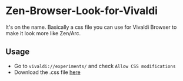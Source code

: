 # Zen-Browser-Look-for-Vivaldi
It's on the name. Basically a css file you can use for Vivaldi Browser to make it look more like Zen/Arc.

## Usage
- Go to `vivaldi://experiments/` and check `Allow CSS modifications`
- Download the .css file [here](https://raw.githubusercontent.com/zNyash/Zen-Browser-Look-for-Vivaldi/refs/heads/main/vivaldi.css)